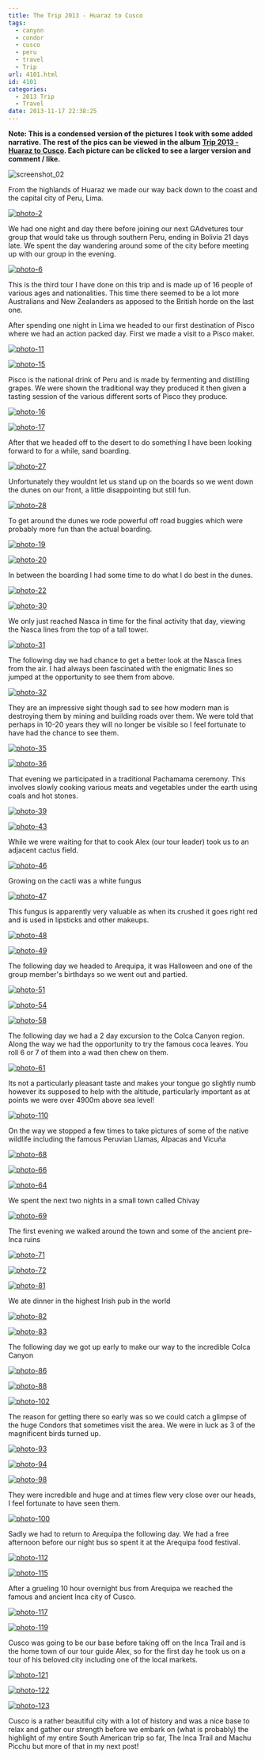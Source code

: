 ```yaml
---
title: The Trip 2013 - Huaraz to Cusco
tags:
  - canyon
  - condor
  - cusco
  - peru
  - travel
  - Trip
url: 4101.html
id: 4101
categories:
  - 2013 Trip
  - Travel
date: 2013-11-17 22:38:25
---
```


**Note: This is a condensed version of the pictures I took with some added narrative. The rest of the pics can be viewed in the album [Trip 2013 - Huaraz to Cusco](https://www.facebook.com/media/set/?set=a.10152010035196031.1073741853.593661030&type=1&l=23ceec3c7d). Each picture can be clicked to see a larger version and comment / like.**

![screenshot_02](https://mikecann.co.uk/wp-content/uploads/2013/11/screenshot_02.png)

From the highlands of Huaraz we made our way back down to the coast and the capital city of Peru, Lima.

<!-- more -->

[![photo-2](https://mikecann.co.uk/wp-content/uploads/2013/11/photo-2.jpg)](https://www.facebook.com/photo.php?fbid=10152010035916031&set=a.10152010035196031.1073741853.59)

We had one night and day there before joining our next GAdvetures tour group that would take us through southern Peru, ending in Bolivia 21 days late. We spent the day wandering around some of the city before meeting up with our group in the evening.

[![photo-6](https://mikecann.co.uk/wp-content/uploads/2013/11/photo-6.jpg)](https://www.facebook.com/photo.php?fbid=10152010036366031&set=a.10152010035196031.1073741853.593661030&type=3&theater)

This is the third tour I have done on this trip and is made up of 16 people of various ages and nationalities. This time there seemed to be a lot more Australians and New Zealanders as apposed to the British horde on the last one.

After spending one night in Lima we headed to our first destination of Pisco where we had an action packed day. First we made a visit to a Pisco maker.

[![photo-11](https://mikecann.co.uk/wp-content/uploads/2013/11/photo-11.jpg)](https://www.facebook.com/photo.php?fbid=10152010037341031&set=a.10152010035196031.1073741853.593661030&type=3&theater)

[![photo-15](https://mikecann.co.uk/wp-content/uploads/2013/11/photo-15.jpg)](https://www.facebook.com/photo.php?fbid=10152010038641031&set=a.10152010035196031.1073741853.593661030&type=3&theater)

Pisco is the national drink of Peru and is made by fermenting and distilling grapes. We were shown the traditional way they produced it then given a tasting session of the various different sorts of Pisco they produce.

[![photo-16](https://mikecann.co.uk/wp-content/uploads/2013/11/photo-16.jpg)](https://www.facebook.com/photo.php?fbid=10152010039196031&set=a.10152010035196031.1073741853.593661030&type=3&src=https%3A%2F%2Ffbcdn-sphotos-f-a.akamaihd.net%2Fhphotos-ak-ash3%2F1401134_10152010039196031_105139410_o.jpg&smallsrc=https%3A%2F%2Ffbcdn-sphotos-f-a.akamaihd.net%2Fhphotos-ak-frc3%2F1425629_10152010039196031_105139410_n.jpg&size=2048%2C1366)

[![photo-17](https://mikecann.co.uk/wp-content/uploads/2013/11/photo-17.jpg)](https://www.facebook.com/photo.php?fbid=10152010039141031&set=a.10152010035196031.1073741853.593661030&type=3&src=https%3A%2F%2Ffbcdn-sphotos-d-a.akamaihd.net%2Fhphotos-ak-prn2%2F1398637_10152010039141031_186381003_o.jpg&smallsrc=https%3A%2F%2Ffbcdn-sphotos-d-a.akamaihd.net%2Fhphotos-ak-prn1%2F604010_10152010039141031_186381003_n.jpg&size=2048%2C1366)

After that we headed off to the desert to do something I have been looking forward to for a while, sand boarding.

[![photo-27](https://mikecann.co.uk/wp-content/uploads/2013/11/photo-27.jpg)](https://www.facebook.com/photo.php?fbid=10152010040826031&set=a.10152010035196031.1073741853.593661030&type=3&src=https%3A%2F%2Ffbcdn-sphotos-c-a.akamaihd.net%2Fhphotos-ak-frc3%2F1402968_10152010040826031_2084951241_o.jpg&smallsrc=https%3A%2F%2Ffbcdn-sphotos-c-a.akamaihd.net%2Fhphotos-ak-ash3%2F1464704_10152010040826031_2084951241_n.jpg&size=2048%2C1366)

Unfortunately they wouldnt let us stand up on the boards so we went down the dunes on our front, a little disappointing but still fun.

[![photo-28](https://mikecann.co.uk/wp-content/uploads/2013/11/photo-28.jpg)](https://www.facebook.com/photo.php?fbid=10152010041186031&set=a.10152010035196031.1073741853.593661030&type=3&theater)

To get around the dunes we rode powerful off road buggies which were probably more fun than the actual boarding.

[![photo-19](https://mikecann.co.uk/wp-content/uploads/2013/11/photo-19.jpg)](https://www.facebook.com/photo.php?fbid=10152010039871031&set=a.10152010035196031.1073741853.593661030&type=3&theater)

[![photo-20](https://mikecann.co.uk/wp-content/uploads/2013/11/photo-20.jpg)](https://www.facebook.com/photo.php?fbid=10152010039851031&set=a.10152010035196031.1073741853.593661030&type=3&theater)

In between the boarding I had some time to do what I do best in the dunes.

[![photo-22](https://mikecann.co.uk/wp-content/uploads/2013/11/photo-22.jpg)](https://www.facebook.com/photo.php?fbid=10152010040316031&set=a.10152010035196031.1073741853.593661030&type=3&theater)

[![photo-30](https://mikecann.co.uk/wp-content/uploads/2013/11/photo-30.jpg)](https://www.facebook.com/photo.php?fbid=10152010041461031&set=a.10152010035196031.1073741853.593661030&type=3&theater)

We only just reached Nasca in time for the final activity that day, viewing the Nasca lines from the top of a tall tower.

[![photo-31](https://mikecann.co.uk/wp-content/uploads/2013/11/photo-31.jpg)](https://www.facebook.com/photo.php?fbid=10152010041991031&set=a.10152010035196031.1073741853.593661030&type=3&theater)

The following day we had chance to get a better look at the Nasca lines from the air. I had always been fascinated with the enigmatic lines so jumped at the opportunity to see them from above.

[![photo-32](https://mikecann.co.uk/wp-content/uploads/2013/11/photo-32.jpg)](https://www.facebook.com/photo.php?fbid=10152010042226031&set=a.10152010035196031.1073741853.593661030&type=3&theater)

They are an impressive sight though sad to see how modern man is destroying them by mining and building roads over them. We were told that perhaps in 10-20 years they will no longer be visible so I feel fortunate to have had the chance to see them.

[![photo-35](https://mikecann.co.uk/wp-content/uploads/2013/11/photo-35.jpg)](https://www.facebook.com/mikeysee/media_set?set=a.10152010035196031.1073741853.593661030&type=3)

[![photo-36](https://mikecann.co.uk/wp-content/uploads/2013/11/photo-36.jpg)](https://www.facebook.com/photo.php?fbid=10152010042911031&set=a.10152010035196031.1073741853.593661030&type=3&theater)

That evening we participated in a traditional Pachamama ceremony. This involves slowly cooking various meats and vegetables under the earth using coals and hot stones.

[![photo-39](https://mikecann.co.uk/wp-content/uploads/2013/11/photo-39.jpg)](https://www.facebook.com/photo.php?fbid=10152010043876031&set=a.10152010035196031.1073741853.593661030&type=3&theater)

[![photo-43](https://mikecann.co.uk/wp-content/uploads/2013/11/photo-43.jpg)](https://www.facebook.com/photo.php?fbid=10152010044621031&set=a.10152010035196031.1073741853.593661030&type=3&theater)

While we were waiting for that to cook Alex (our tour leader) took us to an adjacent cactus field.

[![photo-46](https://mikecann.co.uk/wp-content/uploads/2013/11/photo-46.jpg)](https://www.facebook.com/photo.php?fbid=10152010045316031&set=a.10152010035196031.1073741853.593661030&type=3&theater)

Growing on the cacti was a white fungus

[![photo-47](https://mikecann.co.uk/wp-content/uploads/2013/11/photo-47.jpg)](https://www.facebook.com/photo.php?fbid=10152010045791031&set=a.10152010035196031.1073741853.593661030&type=3&theater)

This fungus is apparently very valuable as when its crushed it goes right red and is used in lipsticks and other makeups.

[![photo-48](https://mikecann.co.uk/wp-content/uploads/2013/11/photo-48.jpg)](https://www.facebook.com/photo.php?fbid=10152010045916031&set=a.10152010035196031.1073741853.593661030&type=3&theater)

[![photo-49](https://mikecann.co.uk/wp-content/uploads/2013/11/photo-49.jpg)](https://www.facebook.com/photo.php?fbid=10152010045966031&set=a.10152010035196031.1073741853.593661030&type=3&theater)

The following day we headed to Arequipa, it was Halloween and one of the group member's birthdays so we went out and partied.

[![photo-51](https://mikecann.co.uk/wp-content/uploads/2013/11/photo-51.jpg)](https://www.facebook.com/photo.php?fbid=10152010046461031&set=a.10152010035196031.1073741853.593661030&type=3&theater)

[![photo-54](https://mikecann.co.uk/wp-content/uploads/2013/11/photo-54.jpg)](https://www.facebook.com/photo.php?fbid=10152010047186031&set=a.10152010035196031.1073741853.593661030&type=3&theater)

[![photo-58](https://mikecann.co.uk/wp-content/uploads/2013/11/photo-58.jpg)](https://www.facebook.com/photo.php?fbid=10152010047741031&set=a.10152010035196031.1073741853.593661030&type=3&theater)

The following day we had a 2 day excursion to the Colca Canyon region. Along the way we had the opportunity to try the famous coca leaves. You roll 6 or 7 of them into a wad then chew on them.

[![photo-61](https://mikecann.co.uk/wp-content/uploads/2013/11/photo-61.jpg)](https://www.facebook.com/photo.php?fbid=10152010048636031&set=a.10152010035196031.1073741853.593661030&type=3&theater)

Its not a particularly pleasant taste and makes your tongue go slightly numb however its supposed to help with the altitude, particularly important as at points we were over 4900m above sea level!

[![photo-110](https://mikecann.co.uk/wp-content/uploads/2013/11/photo-110.jpg)](https://www.facebook.com/photo.php?fbid=10152010062091031&set=a.10152010035196031.1073741853.593661030&type=3&theater)

On the way we stopped a few times to take pictures of some of the native wildlife including the famous Peruvian Llamas, Alpacas and Vicuña

[![photo-68](https://mikecann.co.uk/wp-content/uploads/2013/11/photo-68.jpg)](https://www.facebook.com/photo.php?fbid=10152010051261031&set=a.10152010035196031.1073741853.593661030&type=3&theater)

[![photo-66](https://mikecann.co.uk/wp-content/uploads/2013/11/photo-66.jpg)](https://www.facebook.com/photo.php?fbid=10152010049881031&set=a.10152010035196031.1073741853.593661030&type=3&theater)

[![photo-64](https://mikecann.co.uk/wp-content/uploads/2013/11/photo-64.jpg)](https://www.facebook.com/mikeysee/media_set?set=a.10152010035196031.1073741853.593661030&type=3)

We spent the next two nights in a small town called Chivay

[![photo-69](https://mikecann.co.uk/wp-content/uploads/2013/11/photo-69.jpg)](https://www.facebook.com/photo.php?fbid=10152010051761031&set=a.10152010035196031.1073741853.593661030&type=3&theater)

The first evening we walked around the town and some of the ancient pre-Inca ruins

[![photo-71](https://mikecann.co.uk/wp-content/uploads/2013/11/photo-71.jpg)](https://www.facebook.com/photo.php?fbid=10152010052496031&set=a.10152010035196031.1073741853.593661030&type=3&theater)

[![photo-72](https://mikecann.co.uk/wp-content/uploads/2013/11/photo-72.jpg)](https://www.facebook.com/photo.php?fbid=10152010053061031&set=a.10152010035196031.1073741853.593661030&type=3&theater)

[![photo-81](https://mikecann.co.uk/wp-content/uploads/2013/11/photo-81.jpg)](https://www.facebook.com/photo.php?fbid=10152010055471031&set=a.10152010035196031.1073741853.593661030&type=3&theater)

We ate dinner in the highest Irish pub in the world

[![photo-82](https://mikecann.co.uk/wp-content/uploads/2013/11/photo-82.jpg)](https://www.facebook.com/photo.php?fbid=10152010055406031&set=a.10152010035196031.1073741853.593661030&type=3&theater)

[![photo-83](https://mikecann.co.uk/wp-content/uploads/2013/11/photo-83.jpg)](https://www.facebook.com/photo.php?fbid=10152010055886031&set=a.10152010035196031.1073741853.593661030&type=3&theater)

The following day we got up early to make our way to the incredible Colca Canyon

[![photo-86](https://mikecann.co.uk/wp-content/uploads/2013/11/photo-86.jpg)](https://www.facebook.com/photo.php?fbid=10152010056631031&set=a.10152010035196031.1073741853.593661030&type=3&theater)

[![photo-88](https://mikecann.co.uk/wp-content/uploads/2013/11/photo-88.jpg)](https://www.facebook.com/photo.php?fbid=10152010057256031&set=a.10152010035196031.1073741853.593661030&type=3&theater)

[![photo-102](https://mikecann.co.uk/wp-content/uploads/2013/11/photo-102.jpg)](https://www.facebook.com/photo.php?fbid=10152010060061031&set=a.10152010035196031.1073741853.593661030&type=3&theater)

The reason for getting there so early was so we could catch a glimpse of the huge Condors that sometimes visit the area. We were in luck as 3 of the magnificent birds turned up.

[![photo-93](https://mikecann.co.uk/wp-content/uploads/2013/11/photo-93.jpg)](https://www.facebook.com/photo.php?fbid=10152010058056031&set=a.10152010035196031.1073741853.593661030&type=3&theater)

[![photo-94](https://mikecann.co.uk/wp-content/uploads/2013/11/photo-94.jpg)](https://www.facebook.com/photo.php?fbid=10152010058411031&set=a.10152010035196031.1073741853.593661030&type=3&theater)

[![photo-98](https://mikecann.co.uk/wp-content/uploads/2013/11/photo-98.jpg)](https://www.facebook.com/photo.php?fbid=10152010059601031&set=a.10152010035196031.1073741853.593661030&type=3&theater)

They were incredible and huge and at times flew very close over our heads, I feel fortunate to have seen them.

[![photo-100](https://mikecann.co.uk/wp-content/uploads/2013/11/photo-100.jpg)](https://www.facebook.com/photo.php?fbid=10152010059446031&set=a.10152010035196031.1073741853.593661030&type=3&theater)

Sadly we had to return to Arequipa the following day. We had a free afternoon before our night bus so spent it at the Arequipa food festival.

[![photo-112](https://mikecann.co.uk/wp-content/uploads/2013/11/photo-112.jpg)](https://www.facebook.com/photo.php?fbid=10152010062826031&set=a.10152010035196031.1073741853.593661030&type=3&theater)

[![photo-115](https://mikecann.co.uk/wp-content/uploads/2013/11/photo-115.jpg)](https://www.facebook.com/photo.php?fbid=10152010064126031&set=a.10152010035196031.1073741853.593661030&type=3&theater)

After a grueling 10 hour overnight bus from Arequipa we reached the famous and ancient Inca city of Cusco.

[![photo-117](https://mikecann.co.uk/wp-content/uploads/2013/11/photo-117.jpg)](https://www.facebook.com/photo.php?fbid=10152010064346031&set=a.10152010035196031.1073741853.593661030&type=3&theater)

[![photo-119](https://mikecann.co.uk/wp-content/uploads/2013/11/photo-119.jpg)](https://www.facebook.com/photo.php?fbid=10152010065706031&set=a.10152010035196031.1073741853.593661030&type=3&theater)

Cusco was going to be our base before taking off on the Inca Trail and is the home town of our tour guide Alex, so for the first day he took us on a tour of his beloved city including one of the local markets.

[![photo-121](https://mikecann.co.uk/wp-content/uploads/2013/11/photo-121.jpg)](https://www.facebook.com/photo.php?fbid=10152010066241031&set=a.10152010035196031.1073741853.593661030&type=3&theater)

[![photo-122](https://mikecann.co.uk/wp-content/uploads/2013/11/photo-122.jpg)](https://www.facebook.com/photo.php?fbid=10152010066771031&set=a.10152010035196031.1073741853.593661030&type=3&theater)

[![photo-123](https://mikecann.co.uk/wp-content/uploads/2013/11/photo-123.jpg)](https://www.facebook.com/photo.php?fbid=10152010066361031&set=a.10152010035196031.1073741853.593661030&type=3&theater)

Cusco is a rather beautiful city with a lot of history and was a nice base to relax and gather our strength before we embark on (what is probably) the highlight of my entire South American trip so far, The Inca Trail and Machu Picchu but more of that in my next post!
